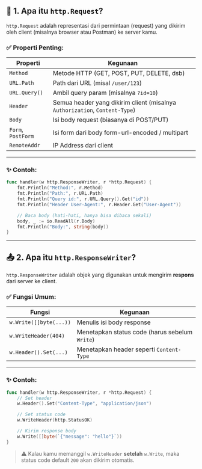 
## 🧾 1. Apa itu `http.Request`?

`http.Request` adalah representasi dari permintaan (request) yang dikirim oleh client (misalnya browser atau Postman) ke server kamu.

### ✅ Properti Penting:

| Properti           | Kegunaan                                                                    |
| ------------------ | --------------------------------------------------------------------------- |
| `Method`           | Metode HTTP (GET, POST, PUT, DELETE, dsb)                                   |
| `URL.Path`         | Path dari URL (misal `/user/123`)                                           |
| `URL.Query()`      | Ambil query param (misalnya `?id=10`)                                       |
| `Header`           | Semua header yang dikirim client (misalnya `Authorization`, `Content-Type`) |
| `Body`             | Isi body request (biasanya di POST/PUT)                                     |
| `Form`, `PostForm` | Isi form dari body form-url-encoded / multipart                             |
| `RemoteAddr`       | IP Address dari client                                                      |

---

### ✨ Contoh:

```go
func handler(w http.ResponseWriter, r *http.Request) {
	fmt.Println("Method:", r.Method)
	fmt.Println("Path:", r.URL.Path)
	fmt.Println("Query id:", r.URL.Query().Get("id"))
	fmt.Println("Header User-Agent:", r.Header.Get("User-Agent"))

	// Baca body (hati-hati, hanya bisa dibaca sekali)
	body, _ := io.ReadAll(r.Body)
	fmt.Println("Body:", string(body))
}
```

---

## 📤 2. Apa itu `http.ResponseWriter`?

`http.ResponseWriter` adalah objek yang digunakan untuk mengirim **respons** dari server ke client.

### ✅ Fungsi Umum:

| Fungsi                 | Kegunaan                                       |
| ---------------------- | ---------------------------------------------- |
| `w.Write([]byte(...))` | Menulis isi body response                      |
| `w.WriteHeader(404)`   | Menetapkan status code (harus sebelum `Write`) |
| `w.Header().Set(...)`  | Menetapkan header seperti `Content-Type`       |

---

### ✨ Contoh:

```go
func handler(w http.ResponseWriter, r *http.Request) {
	// Set header
	w.Header().Set("Content-Type", "application/json")

	// Set status code
	w.WriteHeader(http.StatusOK)

	// Kirim response body
	w.Write([]byte(`{"message": "hello"}`))
}
```

> ⚠️ Kalau kamu memanggil `w.WriteHeader` **setelah** `w.Write`, maka status code default `200` akan dikirim otomatis.
